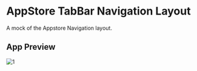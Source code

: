 # AppStore TabBar Navigation Layout

A mock of the Appstore Navigation layout.

## App Preview
![1](https://github.com/ldizon8/iOS-Development/blob/master/PartialProjects/TabBarNavigation/1.png)
